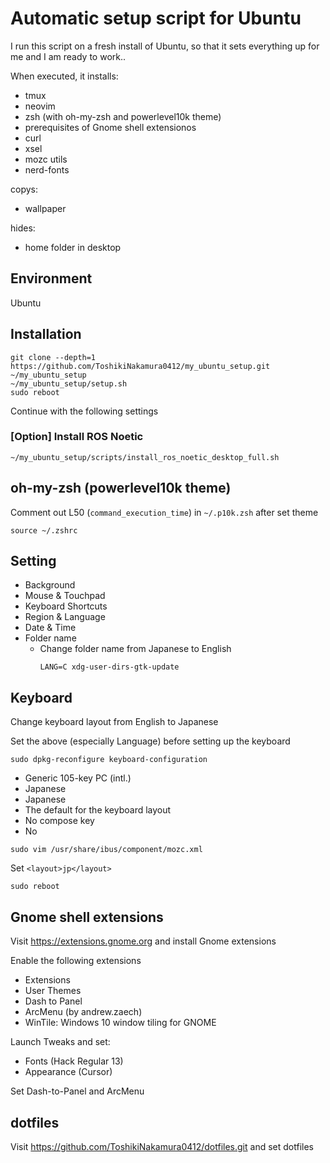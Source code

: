 # Automatic setup script for Ubuntu

I run this script on a fresh install of Ubuntu, so that it sets everything up for me and I am ready to work..

When executed, it installs:

- tmux
- neovim
- zsh (with oh-my-zsh and powerlevel10k theme)
- prerequisites of Gnome shell extensionos
- curl
- xsel
- mozc utils
- nerd-fonts

copys:

- wallpaper

hides:

- home folder in desktop

## Environment
Ubuntu
## Installation
```
git clone --depth=1 https://github.com/ToshikiNakamura0412/my_ubuntu_setup.git ~/my_ubuntu_setup
~/my_ubuntu_setup/setup.sh
sudo reboot
```
Continue with the following settings
### [Option] Install ROS Noetic
```
~/my_ubuntu_setup/scripts/install_ros_noetic_desktop_full.sh
```
## oh-my-zsh (powerlevel10k theme)
Comment out L50 (`command_execution_time`) in `~/.p10k.zsh` after set theme
```
source ~/.zshrc
```
## Setting
- Background
- Mouse & Touchpad
- Keyboard Shortcuts
- Region & Language
- Date & Time
- Folder name
    - Change folder name from Japanese to English
        ```
        LANG=C xdg-user-dirs-gtk-update
        ```
## Keyboard
Change keyboard layout from English to Japanese

Set the above (especially Language) before setting up the keyboard
```
sudo dpkg-reconfigure keyboard-configuration
```
- Generic 105-key PC (intl.)
- Japanese
- Japanese
- The default for the keyboard layout
- No compose key
- No
```
sudo vim /usr/share/ibus/component/mozc.xml
```
Set `<layout>jp</layout>`
```
sudo reboot
```
## Gnome shell extensions
Visit https://extensions.gnome.org and install Gnome extensions

Enable the following extensions
- Extensions
- User Themes
- Dash to Panel
- ArcMenu (by andrew.zaech)
- WinTile: Windows 10 window tiling for GNOME

Launch Tweaks and set:
- Fonts (Hack Regular 13)
- Appearance (Cursor)

Set Dash-to-Panel and ArcMenu
## dotfiles
Visit https://github.com/ToshikiNakamura0412/dotfiles.git and set dotfiles
